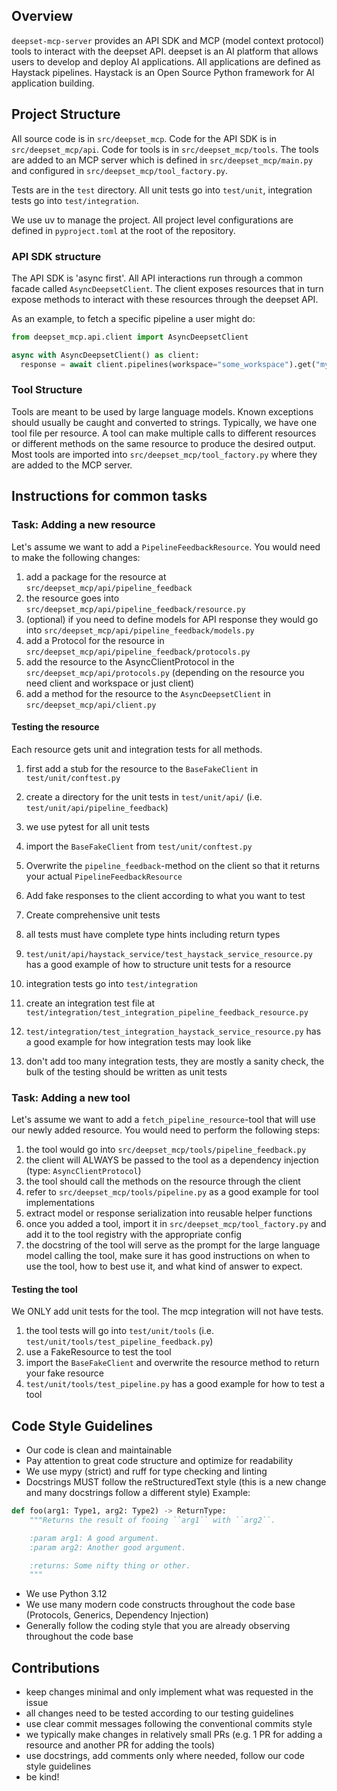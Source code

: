 ## Overview

`deepset-mcp-server` provides an API SDK and MCP (model context protocol) tools to interact with the deepset API.
deepset is an AI platform that allows users to develop and deploy AI applications.
All applications are defined as Haystack pipelines.
Haystack is an Open Source Python framework for AI application building.

## Project Structure

All source code is in `src/deepset_mcp`.
Code for the API SDK is in `src/deepset_mcp/api`.
Code for tools is in `src/deepset_mcp/tools`.
The tools are added to an MCP server which is defined in `src/deepset_mcp/main.py` and configured in `src/deepset_mcp/tool_factory.py`.

Tests are in the `test` directory.
All unit tests go into `test/unit`, integration tests go into `test/integration`.

We use uv to manage the project.
All project level configurations are defined in `pyproject.toml` at the root of the repository.

### API SDK structure

The API SDK is 'async first'.
All API interactions run through a common facade called `AsyncDeepsetClient`.
The client exposes resources that in turn expose methods to interact with these resources through the deepset API.

As an example, to fetch a specific pipeline a user might do:

```python
from deepset_mcp.api.client import AsyncDeepsetClient

async with AsyncDeepsetClient() as client:
  response = await client.pipelines(workspace="some_workspace").get("my_pipeline")

```

### Tool Structure

Tools are meant to be used by large language models.
Known exceptions should usually be caught and converted to strings.
Typically, we have one tool file per resource.
A tool can make multiple calls to different resources or different methods on the same resource to produce the desired output.
Most tools are imported into `src/deepset_mcp/tool_factory.py` where they are added to the MCP server.


## Instructions for common tasks

### Task: Adding a new resource

Let's assume we want to add a `PipelineFeedbackResource`.
You would need to make the following changes:

1. add a package for the resource at `src/deepset_mcp/api/pipeline_feedback`
2. the resource goes into `src/deepset_mcp/api/pipeline_feedback/resource.py`
3. (optional) if you need to define models for API response they would go into `src/deepset_mcp/api/pipeline_feedback/models.py`
4. add a Protocol for the resource in `src/deepset_mcp/api/pipeline_feedback/protocols.py`
5. add the resource to the AsyncClientProtocol in the `src/deepset_mcp/api/protocols.py` (depending on the resource you need client and workspace or just client)
6. add a method for the resource to the `AsyncDeepsetClient` in `src/deepset_mcp/api/client.py`

#### Testing the resource
Each resource gets unit and integration tests for all methods.

1. first add a stub for the resource to the `BaseFakeClient` in `test/unit/conftest.py`
2. create a directory for the unit tests in `test/unit/api/` (i.e. `test/unit/api/pipeline_feedback`)
3. we use pytest for all unit tests
4. import the `BaseFakeClient` from `test/unit/conftest.py`
5. Overwrite the `pipeline_feedback`-method on the client so that it returns your actual `PipelineFeedbackResource`
6. Add fake responses to the client according to what you want to test
7. Create comprehensive unit tests
8. all tests must have complete type hints including return types
9. `test/unit/api/haystack_service/test_haystack_service_resource.py` has a good example of how to structure unit tests for a resource

10. integration tests go into `test/integration`
11. create an integration test file at `test/integration/test_integration_pipeline_feedback_resource.py`
12. `test/integration/test_integration_haystack_service_resource.py` has a good example for how integration tests may look like
13. don't add too many integration tests, they are mostly a sanity check, the bulk of the testing should be written as unit tests

### Task: Adding a new tool

Let's assume we want to add a `fetch_pipeline_resource`-tool that will use our newly added resource.
You would need to perform the following steps:

1. the tool would go into `src/deepset_mcp/tools/pipeline_feedback.py`
2. the client will ALWAYS be passed to the tool as a dependency injection (type: `AsyncClientProtocol`)
3. the tool should call the methods on the resource through the client
4. refer to `src/deepset_mcp/tools/pipeline.py` as a good example for tool implementations
5. extract model or response serialization into reusable helper functions
6. once you added a tool, import it in `src/deepset_mcp/tool_factory.py` and add it to the tool registry with the appropriate config
7. the docstring of the tool will serve as the prompt for the large language model calling the tool, make sure it has good instructions on when to use the tool, how to best use it, and what kind of answer to expect.

#### Testing the tool

We ONLY add unit tests for the tool. The mcp integration will not have tests.

1. the tool tests will go into `test/unit/tools` (i.e. `test/unit/tools/test_pipeline_feedback.py`)
2. use a FakeResource to test the tool
3. import the `BaseFakeClient` and overwrite the resource method to return your fake resource
4. `test/unit/tools/test_pipeline.py` has a good example for how to test a tool


## Code Style Guidelines

- Our code is clean and maintainable
- Pay attention to great code structure and optimize for readability
- We use mypy (strict) and ruff for type checking and linting
- Docstrings MUST follow the reStructuredText style (this is a new change and many docstrings follow a different style)
Example:
```python
def foo(arg1: Type1, arg2: Type2) -> ReturnType:
    """Returns the result of fooing ``arg1`` with ``arg2``.

    :param arg1: A good argument.
    :param arg2: Another good argument.

    :returns: Some nifty thing or other.
    """
```
- We use Python 3.12
- We use many modern code constructs throughout the code base (Protocols, Generics, Dependency Injection)
- Generally follow the coding style that you are already observing throughout the code base


## Contributions

- keep changes minimal and only implement what was requested in the issue
- all changes need to be tested according to our testing guidelines
- use clear commit messages following the conventional commits style
- we typically make changes in relatively small PRs (e.g. 1 PR for adding a resource and another PR for adding the tools)
- use docstrings, add comments only where needed, follow our code style guidelines
- be kind!

  
